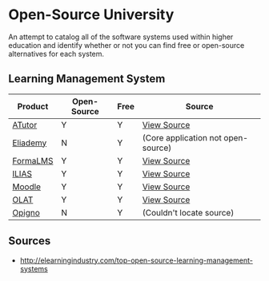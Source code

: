 # Open-Source University

An attempt to catalog all of the software systems used within higher education
and identify whether or not you can find free or open-source alternatives for
each system.

## Learning Management System

| Product                                      | Open-Source | Free | Source                                                        |
| -------------------------------------------- | ----------- | ---- | ------------------------------------------------------------- |
| [ATutor](http://www.atutor.ca/)              | Y           | Y    | [View Source](https://github.com/atutor/ATutor)               |
| [Eliademy](https://eliademy.com/)            | N           | Y    | (Core application not open-source)                            |
| [FormaLMS](http://www.formalms.org/)         | Y           | Y    | [View Source](http://sourceforge.net/p/forma/code/HEAD/tree/) |
| [ILIAS](http://www.ilias.de/)                | Y           | Y    | [View Source](https://github.com/ILIAS-eLearning/ILIAS)       |
| [Moodle](https://moodle.org/)                | Y           | Y    | [View Source](https://github.com/moodle/moodle)               |
| [OLAT](http://www.olat.org/product)          | Y           | Y    | [View Source](http://hg.olat.org/repos)                       |
| [Opigno](https://www.opigno.org/)            | N           | Y    | (Couldn't locate source)                                      |

## Sources

* http://elearningindustry.com/top-open-source-learning-management-systems
